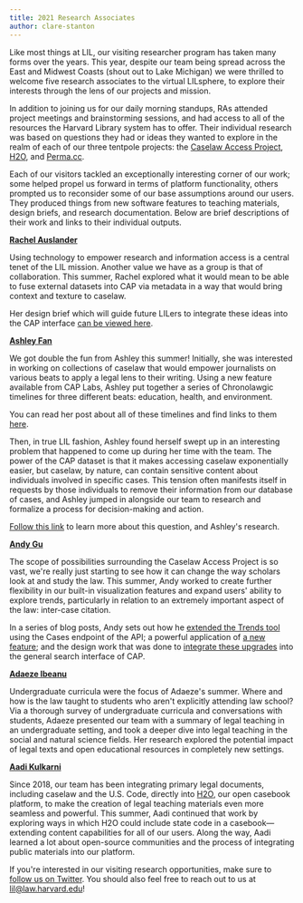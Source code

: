 ```yaml
---
title: 2021 Research Associates
author: clare-stanton
---
```

Like most things at LIL, our visiting researcher program has taken many forms over the years. This year, despite our team being spread across the East and Midwest Coasts (shout out to Lake Michigan) we were thrilled to welcome five research associates to the virtual LILsphere, to explore their interests through the lens of our projects and mission.

In addition to joining us for our daily morning standups, RAs attended project meetings and brainstorming sessions, and had access to all of the resources the Harvard Library system has to offer. Their individual research was based on questions they had or ideas they wanted to explore in the realm of each of our three tentpole projects: the [Caselaw Access Project](https://case.law/), [H2O](https://opencasebook.org/), and [Perma.cc](https://perma.cc/).

Each of our visitors tackled an exceptionally interesting corner of our work; some helped propel us forward in terms of platform functionality, others prompted us to reconsider some of our base assumptions around our users. They produced things from new software features to teaching materials, design briefs, and research documentation. Below are brief descriptions of their work and links to their individual outputs.

**[Rachel Auslander](https://lil.law.harvard.edu/about/#rachel-auslander)**

Using technology to empower research and information access is a central tenet of the LIL mission. Another value we have as a group is that of collaboration. This summer, Rachel explored what it would mean to be able to fuse external datasets into CAP via metadata in a way that would bring context and texture to caselaw. 

Her design brief which will guide future LILers to integrate these ideas into the CAP interface [can be viewed here](https://lil-blog-media.s3.amazonaws.com/CAP_Metadata_Tag_Design_Brief-TMT.pdf). 

**[Ashley Fan](https://lil.law.harvard.edu/about/#ashley-fan)**

We got double the fun from Ashley this summer! Initially, she was interested in working on collections of caselaw that would empower journalists on various beats to apply a legal lens to their writing. Using a new feature available from CAP Labs, Ashley put together a series of Chronolawgic timelines for three different beats: education, health, and environment. 

You can read her post about all of these timelines and find links to them [here](https://ashleyfan.notion.site/Caselaw-Timelines-for-Beats-690ac9fced354e1d9a8f275410d55a38).

Then, in true LIL fashion, Ashley found herself swept up in an interesting problem that happened to come up during her time with the team. The power of the CAP dataset is that it makes accessing caselaw exponentially easier, but caselaw, by nature, can contain sensitive content about individuals involved in specific cases. This tension often manifests itself in requests by those individuals to remove their information from our database of cases, and Ashley jumped in alongside our team to research and formalize a process for decision-making and action. 

[Follow this link](https://lil-blog-media.s3.amazonaws.com/Removal_Requests_and_CAP-QPZ.pdf) to learn more about this question, and Ashley's research.

**[Andy Gu](https://lil.law.harvard.edu/about/#andy-gu)**

The scope of possibilities surrounding the Caselaw Access Project is so vast, we're really just starting to see how it can change the way scholars look at and study the law. This summer, Andy worked to create further flexibility in our built-in visualization features and expand users' ability to explore trends, particularly in relation to an extremely important aspect of the law: inter-case citation.

In a series of blog posts, Andy sets out how he [extended the Trends tool](https://lil.law.harvard.edu/blog/2021/11/10/feature-update-extension-of-trend-search-capability/) using the Cases endpoint of the API; a powerful application of [a new feature](https://lil.law.harvard.edu/blog/2021/11/10/new-feature-flexible-citation-queries/); and the design work that was done to [integrate these upgrades](https://lil.law.harvard.edu/blog/2021/11/10/interface-upgrade-integrating-queries-into-search-and-case-view/) into the general search interface of CAP.

**[Adaeze Ibeanu](https://lil.law.harvard.edu/about/#andy-gu)**

Undergraduate curricula were the focus of Adaeze's summer. Where and how is the law taught to students who aren't explicitly attending law school? Via a thorough survey of undergraduate curricula and conversations with students, Adaeze presented our team with a summary of legal teaching in an undergraduate setting, and took a deeper dive into legal teaching in the social and natural science fields. Her research explored the potential impact of legal texts and open educational resources in completely new settings.

**[Aadi Kulkarni](https://lil.law.harvard.edu/about/#aadi-kulkarni)**

Since 2018, our team has been integrating primary legal documents, including caselaw and the U.S. Code, directly into [H2O](https://opencasebook.org/), our open casebook platform, to make the creation of legal teaching materials even more seamless and powerful. This summer, Aadi continued that work by exploring ways in which H2O could include state code in a casebook—extending content capabilities for all of our users. Along the way, Aadi learned a lot about open-source communities and the process of integrating public materials into our platform.

If you're interested in our visiting research opportunities, make sure to [follow us on Twitter](https://twitter.com/HarvardLIL). You should also feel free to reach out to us at [lil@law.harvard.edu](mailto:lil@law.harvard.edu)!
